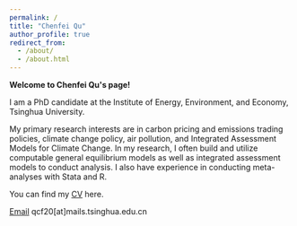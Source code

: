 ```yaml
---
permalink: /
title: "Chenfei Qu"
author_profile: true
redirect_from: 
  - /about/
  - /about.html
---
```


**Welcome to Chenfei Qu's page!**

I am a PhD candidate at the Institute of Energy, Environment, and Economy, Tsinghua University. 

My primary research interests are in carbon pricing and emissions trading policies, climate change policy, air pollution, and Integrated Assessment Models for Climate Change. In my research, I often build and utilize computable general equilibrium models as well as integrated assessment models to conduct analysis. I also have experience in conducting meta-analyses with Stata and R.

You can find my [CV](../assets/QU_Chenfei_CV.pdf) here.

[Email](mailto:qcf20@mails.tsinghua.edu.cn) qcf20[at]mails.tsinghua.edu.cn
